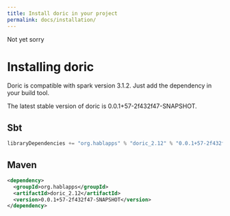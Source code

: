 ```yaml
---
title: Install doric in your project
permalink: docs/installation/
---
```

Not yet sorry
# Installing doric
Doric is compatible with spark version 3.1.2. Just add the dependency in your build tool.

The latest stable version of doric is 0.0.1+57-2f432f47-SNAPSHOT.

## Sbt
```scala
libraryDependencies += "org.hablapps" % "doric_2.12" % "0.0.1+57-2f432f47-SNAPSHOT"
```
## Maven
```xml
<dependency>
  <groupId>org.hablapps</groupId>
  <artifactId>doric_2.12</artifactId>
  <version>0.0.1+57-2f432f47-SNAPSHOT</version>
</dependency>
```
